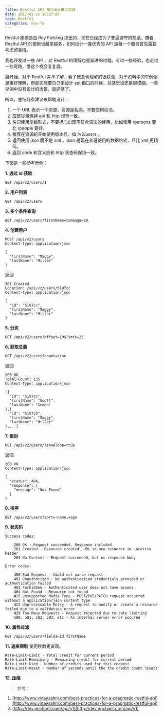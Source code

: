 ```yaml
---
title: Restful API 接口设计最佳实践
date: 2017-02-16 10:27:07
tags: Restful
categories: How-To
---
```


Restful 原则是由 Roy Fielding 提出的，现在已经成为了普遍遵守的规范。随着 Restful API 的使用也越来越多，如何设计一套优秀的 API 是每一个服务首先需要考虑的事情。

<!-- more -->

我也开发过一些 API ，对 Restful 的理解也是渐进的过程。有过一些经验，也走过一些弯路，借这个机会复复盘。

最开始，对于 Restful 并不了解，看了概念也理解的很肤浅，对于资料中的举例倒是很好理解，但是实际要自己来设计 api 借口的时候，总感觉没还是很模糊，一些举例中没有设计的场景，就抓瞎了。

所以，总结几条建议来帮助设计：
1. 一个 URL 表示一个资源，资源是名词，不要使用动词。
2. 应该尽量保持 api 和 http 规范一致。
3. 名词使用复数形式，不要担心出现不符合语法的使用，比如使用 /persons 要比 /people 要好。
4. 推荐在资源的开始使用版本号，如 /v2/users 。
5. 返回使用 json 而不是 xml 。json 是现在普遍使用的数据格式，且比 xml 更精简。
6. 返回 code 和含义应和 http 状态码保持一致。


下面是一些参考示例：

**1. 通过 id 获取**

```
GET /api/v2/users/1
```

**2. 用户列表**

```
GET /api/v2/users
```

**3. 多个条件查询**

```
GET /api/v2/users?firstName=tom&age=20
```

**4. 创建用户**

```
POST /api/v2/users
Content-Type: application/json

{
  "firstName": "Maggy",
  "lastName": "Miller"
}
```
返回
```
201 Created
Location: /api/v2/users/5197cc
Content-Type: application/json

{
  "id": "5197cc",
  "firstName": "Maggy",
  "lastName": "Miller"
}
```

**5. 分页**
```
GET /api/v2/users?offset=10&limit=25
```

**6. 获取总量**
```
GET /api/v2/users?count=true
```
返回
```
200 OK
Total-Count: 135
Content-Type: application/json

[{
  "id": "5197cc",
  "firstName": "Scott",
  "lastName": "Green"
},{
  "id": "5197cb",
  "firstName": "Maggy",
  "lastName": "Miller"
},...]
```

**7. 信封**
```
GET /api/v2/users/?envelope=true
```
返回
```
200 OK
Content-Type: application/json

{
  "status": 404,
  "response": {
    "message": "Not Found"
  }
}
```

**8. 排序**
```
GET /api/v2/users?sort=-name,+age
```

**9. 状态码**
```
Success codes:

    200 OK - Request succeeded. Response included
    201 Created - Resource created. URL to new resource in Location header
    204 No Content - Request succeeded, but no response body

Error codes:

    400 Bad Request - Could not parse request
    401 Unauthorized - No authentication credentials provided or authentication failed
    403 Forbidden - Authenticated user does not have access
    404 Not Found - Resource not found
    415 Unsupported Media Type - POST/PUT/PATCH request occurred without a application/json content type
    422 Unprocessable Entry - A request to modify or create a resource failed due to a validation error
    429 Too Many Requests - Request rejected due to rate limiting
    500, 501, 502, 503, etc - An internal server error occured

```

**10. 属性过滤**
```
GET /api/v2/users?fields=id,firstName
```

**11. 速率限制**
使用秒数更直观。
```
Rate-Limit-Limit - Total credit for current period
Rate-Limit-Remaining - Remaining credit for current period
Rate-Limit-Used - Number of credits used for this request
Rate-Limit-Reset - Number of seconds until the the credit count resets
```
**12. 压缩**


>参考：
1. [http://www.vinaysahni.com/best-practices-for-a-pragmatic-restful-api](http://www.vinaysahni.com/best-practices-for-a-pragmatic-restful-api)
2. [http://dev.enchant.com/api/v1](http://dev.enchant.com/api/v1)
